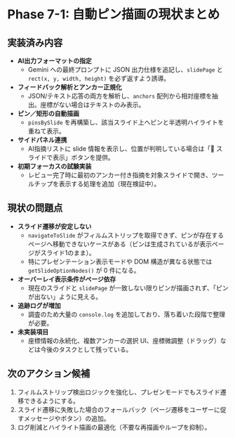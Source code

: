 # Phase 7-1: 自動ピン描画の現状まとめ

## 実装済み内容

- **AI出力フォーマットの指定**  
  - Gemini への最終プロンプトに JSON 出力仕様を追記し、`slidePage` と `rect(x, y, width, height)` を必ず返すよう誘導。
- **フィードバック解析とアンカー正規化**  
  - JSON/テキスト応答の両方を解析し、`anchors` 配列から相対座標を抽出。座標がない場合はテキストのみ表示。
- **ピン／矩形の自動描画**  
  - `pinsBySlide` を再構築し、該当スライド上へピンと半透明ハイライトを重ねて表示。
- **サイドパネル連携**  
  - AI指摘リストに slide 情報を表示し、位置が判明している場合は「📍 スライドで表示」ボタンを提供。
- **初期フォーカスの試験実装**  
  - レビュー完了時に最初のアンカー付き指摘を対象スライドで開き、ツールチップを表示する処理を追加（現在検証中）。

## 現状の問題点

- **スライド遷移が安定しない**  
  - `navigateToSlide` がフィルムストリップを取得できず、ピンが存在するページへ移動できないケースがある（ピンは生成されているが表示ページがスライド1のまま）。
  - 特にプレゼンテーション表示モードや DOM 構造が異なる状態では `getSlideOptionNodes()` が 0 件になる。
- **オーバーレイ表示条件がページ依存**  
  - 現在のスライドと `slidePage` が一致しない限りピンが描画されず、「ピンが出ない」ように見える。
- **追跡ログが増加**  
  - 調査のため大量の `console.log` を追加しており、落ち着いた段階で整理が必要。
- **未実装項目**  
  - 座標情報の永続化、複数アンカーの選択 UI、座標微調整（ドラッグ）などは今後のタスクとして残っている。

## 次のアクション候補

1. フィルムストリップ検出ロジックを強化し、プレゼンモードでもスライド遷移できるようにする。
2. スライド遷移に失敗した場合のフォールバック（ページ遷移をユーザーに促すメッセージやボタン）の追加。
3. ログ削減とハイライト描画の最適化（不要な再描画やループを抑制）。
